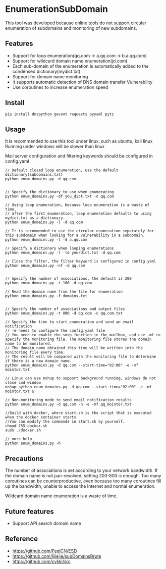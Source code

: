 # EnumerationSubDomain
This tool was developed because online tools do not support circular enumeration of subdomains and monitoring of new subdomains.

## Features
- Support for loop enumeration(qq.com -> a.qq.com -> b.a.qq.com)
- Support for wildcard domain name enumeration(jd.com)
- Each sub-domain of the enumeration is automatically added to the condensed dictionary(mydict.txt)
- Support for domain name monitoring
- It supports automatic detection of DNS domain transfer Vulnerability
- Use coroutines to increase enumeration speed  

## Install
```
pip install dnspython gevent requests pyyaml pytz
```

## Usage
It is recommended to use this tool under linux, such as ubuntu, kali linux  
Running under windows will be slower than linux  

Mail server configuration and filtering keywords should be configured in config.yaml


```
// Default closed loop enumeration, use the default dictionary(subdomains.txt)
python enum_domains.py -d qq.com


// Specify the dictionary to use when enumerating
python enum_domains.py -df you_dict.txt -d qq.com

// Using loop enumeration, because loop enumeration is a waste of time,
// after the first enumeration, loop enumeration defaults to using mydict.txt as a dictionary.
python enum_domains.py -l -d qq.com

// It is recommended to use the circular enumeration separately for this subdomain when looking for a vulnerability in a subdomain.
python enum_domains.py -l -d a.qq.com

// Specify a dictionary when looping enumerations
python enum_domains.py -l -ld yourdict.txt -d qq.com

// Close the filter, the filter keyword is configured in config.yaml
python enum_domains.py -nf -d qq.com


// Specify the number of associations, the default is 200
python enum_domains.py -t 100 -d qq.com

// Read the domain name from the file for enumeration
python enum_domains.py -f domains.txt


// Specify the number of associations and output files
python enum_domains.py -t 800 -d qq.com -o qq.com.txt

// Specify the time to start enumeration and send an email notification
// -e needs to configure the config.yaml file
// You need to enable the smtp function in the mailbox, and use -mf to specify the monitoring file. The monitoring file stores the domain name to be monitored.
// The domain name obtained this time will be written into the monitoring file every time.
// The result will be compared with the monitoring file to determine if there is a new domain name.
python enum_domains.py -d qq.com --start-time="02:00" -e -mf mointor.txt

// Linux can use nohup to support background running, windows do not close cmd window
nohup python enum_domains.py -d qq.com --start-time="02:00" -e -mf mointor.txt &

// Non-monitoring mode to send email notification results
python enum_domains.py -d qq.com -n -e -mf qq_mointor.txt

//Build with docker, where start.sh is the script that is executed when the docker container starts
//You can modify the commands in start.sh by yourself.
chmod 755 docker.sh
sudo ./docker.sh

// more help
python enum_domains.py -h

```
## Precautions
The number of associations is set according to your network bandwidth. If the domain name is not pan-resolved, setting 200-800 is enough.
Too many coroutines can be counterproductive, even because too many coroutines fill up the bandwidth, unable to access the Internet and normal enumeration.

Wildcard domain name enumeration is a waste of time.

## Future features
- Support API search domain name

## Reference
- https://github.com/FeeiCN/ESD
- https://github.com/lijiejie/subDomainsBrute
- https://github.com/cvkki/src
